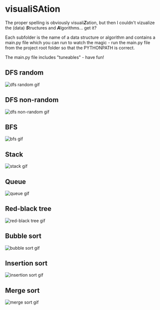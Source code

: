 # visualiSAtion

The proper spelling is obviously visuali***Z***ation, but then I couldn't vizualize the (data) ***S***tructures and ***A***lgorithms... get it?

Each subfolder is the name of a data structure or algorithm and contains a main.py file which you can run to watch the magic - run the main.py file from the project root folder so that the PYTHONPATH is correct.

The main.py file includes "tuneables" - have fun!

## DFS random

![dfs random gif](/media/dfs_random.gif)

## DFS non-random

![dfs non-random gif](/media/dfs_nonrandom.gif)

## BFS

![bfs gif](/media/bfs.gif)

## Stack

![stack gif](/media/stack.gif)

## Queue

![queue gif](/media/queue.gif)

## Red-black tree

![red-black tree gif](/media/red_black_tree.gif)

## Bubble sort

![bubble sort gif](/media/bubble_sort.gif)

## Insertion sort

![insertion sort gif](/media/insertion_sort.gif)

## Merge sort

![merge sort gif](/media/merge_sort.gif)